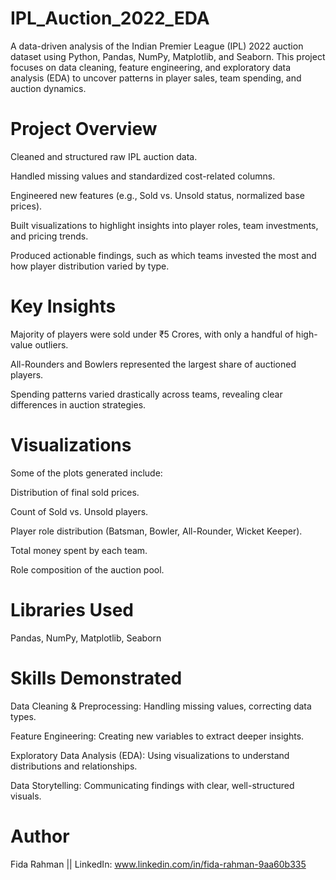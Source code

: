 # IPL_Auction_2022_EDA
A data-driven analysis of the Indian Premier League (IPL) 2022 auction dataset using Python, Pandas, NumPy, Matplotlib, and Seaborn.
This project focuses on data cleaning, feature engineering, and exploratory data analysis (EDA) to uncover patterns in player sales, team spending, and auction dynamics.
# Project Overview
Cleaned and structured raw IPL auction data.

Handled missing values and standardized cost-related columns.

Engineered new features (e.g., Sold vs. Unsold status, normalized base prices).

Built visualizations to highlight insights into player roles, team investments, and pricing trends.

Produced actionable findings, such as which teams invested the most and how player distribution varied by type.
# Key Insights
Majority of players were sold under ₹5 Crores, with only a handful of high-value outliers.

All-Rounders and Bowlers represented the largest share of auctioned players.

Spending patterns varied drastically across teams, revealing clear differences in auction strategies.

# Visualizations
Some of the plots generated include:

Distribution of final sold prices.

Count of Sold vs. Unsold players.

Player role distribution (Batsman, Bowler, All-Rounder, Wicket Keeper).

Total money spent by each team.

Role composition of the auction pool.

# Libraries Used
Pandas, NumPy, Matplotlib, Seaborn

# Skills Demonstrated 
Data Cleaning & Preprocessing: Handling missing values, correcting data types.

Feature Engineering: Creating new variables to extract deeper insights.

Exploratory Data Analysis (EDA): Using visualizations to understand distributions and relationships.

Data Storytelling: Communicating findings with clear, well-structured visuals.

# Author
Fida Rahman || LinkedIn: www.linkedin.com/in/fida-rahman-9aa60b335

